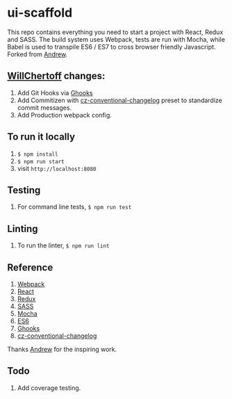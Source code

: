# ui-scaffold

This repo contains everything you need to start a project with React, Redux and SASS. The build system uses Webpack, tests are run with Mocha, while Babel is used to transpile ES6 / ES7 to cross browser friendly Javascript. Forked from [Andrew](https://github.com/andrewngu/ui-scaffold).

## [WillChertoff](https://github.com/willchertoff) changes: 
1. Add Git Hooks via [Ghooks](https://github.com/gtramontina/ghooks)
2. Add Commitizen with [cz-conventional-changelog](https://github.com/commitizen/cz-conventional-changelog) preset to standardize commit messages.
3. Add Production webpack config. 

## To run it locally
1. `$ npm install`
2. `$ npm run start`
3. visit `http://localhost:8080`

## Testing
1. For command line tests, `$ npm run test`

## Linting
1. To run the linter, `$ npm run lint`

## Reference
1. [Webpack](https://webpack.github.io/docs)
2. [React](https://facebook.github.io/react/docs/getting-started.html)
3. [Redux](http://redux.js.org/index.html)
4. [SASS](http://sass-lang.com/documentation/file.SASS_REFERENCE.html)
5. [Mocha](http://mochajs.org/)
6. [ES6](https://github.com/lukehoban/es6features)
7. [Ghooks](https://github.com/gtramontina/ghooks)
8. [cz-conventional-changelog](https://github.com/commitizen/cz-conventional-changelog)

Thanks [Andrew](https://github.com/andrewngu/ui-scaffold) for the inspiring work.


## Todo 
1. Add coverage testing.